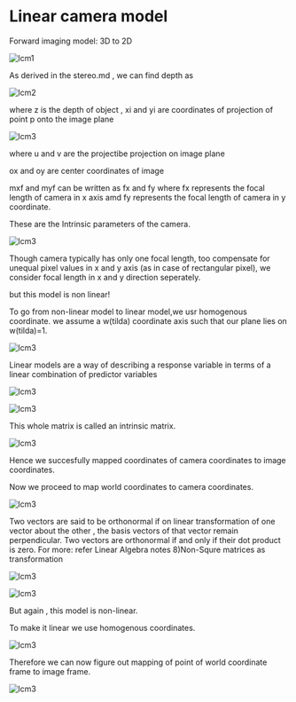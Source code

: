 # Linear camera model 

Forward imaging model: 3D to 2D

![lcm1](lcm1.png)

As derived in the stereo.md , we can find depth as 

![lcm2](lcm2.png)

where z is the depth of object , xi and yi are coordinates of projection of point p onto the image plane

![lcm3](lcm3.png)

where u and v are the projectibe projection on image plane

ox and oy are center coordinates of image

mxf and myf can be written as fx and fy where fx represents the focal length of camera in x axis amd fy represents the focal length of camera in y coordinate.

These are the Intrinsic parameters of the camera.

![lcm3](lcm4.png)

Though camera typically has only one focal length, too compensate for unequal pixel values in x and y axis (as in case of rectangular pixel), we consider focal length in x and y direction seperately.

but this model is non linear!

To go from non-linear model to linear model,we usr homogenous coordinate.
we assume a w(tilda) coordinate axis such that our plane lies on w(tilda)=1.

![lcm3](lcm5.png)

Linear models are a way of describing a response variable in terms of a linear combination of predictor variables

![lcm3](lcm6.png)

![lcm3](lcm7.png)

This whole matrix is called an intrinsic matrix.

![lcm3](lcm8.png)

Hence we succesfully mapped coordinates of camera coordinates to image coordinates.

Now we proceed to map world coordinates to camera coordinates.

![lcm3](lcm9.png)

Two vectors are said to be orthonormal if on linear transformation of one vector about the other , the basis vectors of that vector remain perpendicular. Two vectors are orthonormal if and only if their dot product is zero. For more: refer Linear Algebra notes 8)Non-Squre matrices as transformation

![lcm3](lcm10.png)

![lcm3](lcm11.png)

But again , this model is non-linear.

To make it linear we use homogenous coordinates.

![lcm3](lcm12.png)

Therefore we can now figure out mapping of point of world coordinate frame to image frame.

![lcm3](lcm13.png)